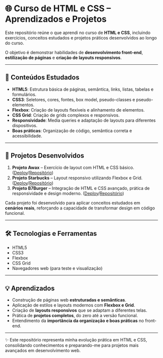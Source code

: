 # 🌐 Curso de HTML e CSS – Aprendizados e Projetos

Este repositório reúne o que aprendi no curso de **HTML e CSS**, incluindo exercícios, conceitos estudados e projetos práticos desenvolvidos ao longo do curso.  

O objetivo é demonstrar habilidades de **desenvolvimento front-end**, **estilização de páginas** e **criação de layouts responsivos**.

---

## 📝 Conteúdos Estudados

- **HTML5**: Estrutura básica de páginas, semântica, links, listas, tabelas e formulários.  
- **CSS3**: Seletores, cores, fontes, box model, pseudo-classes e pseudo-elementos.  
- **Flexbox**: Criação de layouts flexíveis e alinhamento de elementos.  
- **CSS Grid**: Criação de grids complexos e responsivos.  
- **Responsividade**: Media queries e adaptação de layouts para diferentes dispositivos.  
- **Boas práticas**: Organização de código, semântica correta e acessibilidade.

---

## 🚀 Projetos Desenvolvidos

1. **Projeto Awax** – Exercício de layout com HTML e CSS básico. (<a href="https://novaes11.github.io/Awax/">Deploy</a>/<a href="https://github.com/novaes11/Awax">Repositório</a>)  
2. **Projeto Starbucks** – Layout responsivo utilizando Flexbox e Grid.  (<a href="https://novaes11.github.io/Starbucks-copy/">Deploy</a>/<a href="https://github.com/novaes11/Starbucks-copy">Repositório</a>)  
3. **Projeto B7Burger** – Integração de HTML e CSS avançado, prática de responsividade e design moderno.  (<a href="https://novaes11.github.io/B7burguer/">Deploy</a>/<a href="https://github.com/novaes11/B7burguer">Repositório</a>)  

Cada projeto foi desenvolvido para aplicar conceitos estudados em **cenários reais**, reforçando a capacidade de transformar design em código funcional.

---

## 🛠️ Tecnologias e Ferramentas

- HTML5  
- CSS3  
- Flexbox  
- CSS Grid  
- Navegadores web (para teste e visualização)

---

## 💡 Aprendizados

- Construção de páginas web **estruturadas e semânticas**.  
- Aplicação de estilos e layouts modernos com **Flexbox e Grid**.  
- Criação de **layouts responsivos** que se adaptam a diferentes telas.  
- Prática de **projetos completos**, do zero até a versão funcional.  
- Entendimento da **importância da organização e boas práticas** no front-end.

---
✨ Este repositório representa minha evolução prática em HTML e CSS, consolidando conhecimentos e preparando-me para projetos mais avançados em desenvolvimento web.


